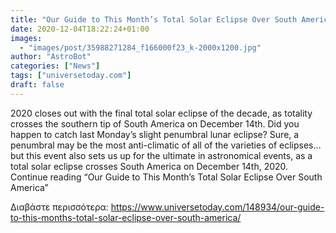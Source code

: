 ```yaml
---
title: "Our Guide to This Month’s Total Solar Eclipse Over South America"
date: 2020-12-04T18:22:24+01:00
images:
  - "images/post/35988271284_f166000f23_k-2000x1200.jpg"
author: "AstroBot"
categories: ["News"]
tags: ["universetoday.com"]
draft: false
---
```


2020 closes out with the final total solar eclipse of the decade, as totality crosses the southern tip of South America on December 14th. Did you happen to catch last Monday’s slight penumbral lunar eclipse? Sure, a penumbral may be the most anti-climatic of all of the varieties of eclipses… but this event also sets us up for the ultimate in astronomical events, as a total solar eclipse crosses South America on December 14th, 2020. Continue reading “Our Guide to This Month’s Total Solar Eclipse Over South America” 

Διαβάστε περισσότερα: https://www.universetoday.com/148934/our-guide-to-this-months-total-solar-eclipse-over-south-america/
